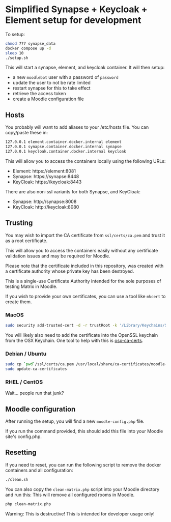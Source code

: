 # Simplified Synapse + Keycloak + Element setup for development

To setup:

```sh
chmod 777 synapse_data
docker compose up -d
sleep 10
./setup.sh
```

This will start a synapse, element, and keycloak container. It will then setup:

- a new `moodlebot` user with a password of `password`
- update the user to not be rate limited
- restart synapse for this to take effect
- retrieve the access token
- create a Moodle configuration file

## Hosts

You probably will want to add aliases to your /etc/hosts file. You can copy/paste these in:

```sh
127.0.0.1 element.container.docker.internal element
127.0.0.1 synapse.container.docker.internal synapse
127.0.0.1 keycloak.container.docker.internal keycloak
```

This will allow you to access the containers locally using the following URLs:

- Element: https://element:8081
- Synapse: https://synapse:8448
- KeyCloak: https://keycloak:8443

There are also non-ssl variants for both Synapse, and KeyCloak:
- Synapse: http://synapse:8008
- KeyCloak: http://keycloak:8080

## Trusting

You may wish to import the CA certificate from `ssl/certs/ca.pem` and trust it as a root certificate.

This will allow you to access the containers easily without any certificate validation issues and may be required for Moodle.

Please note that the certificate included in this repository, was created with a certificate authority whose private key has been destroyed.

This is a single-use Certificate Authority intended for the sole purposes of testing Matrix in Moodle.

If you wish to provide your own certificates, you can use a tool like `mkcert` to create them.

### MacOS

```sh
sudo security add-trusted-cert -d -r trustRoot -k '/Library/Keychains/System.keychain' `pwd`/ssl/certs/ca.pem
```

You will likely also need to add the certificate into the OpenSSL keychain from the OSX Keychain. One tool to help with this is [osx-ca-certs](https://github.com/raggi/openssl-osx-ca).

### Debian / Ubuntu

```sh
sudo cp `pwd`/ssl/certs/ca.pem /usr/local/share/ca-certificates/moodle-synapse-containers-ca.crt
sudo update-ca-certificates
```

### RHEL / CentOS

Wait... people run that junk?

## Moodle configuration

After running the setup, you will find a new `moodle-config.php` file.

If you run the command provided, this should add this file into your Moodle site's config.php.

## Resetting

If you need to reset, you can run the following script to remove the docker containers and all configuration:

```sh
./clean.sh
```

You can also copy the `clean-matrix.php` script into your Moodle directory and run this:
This will remove all configured rooms in Moodle.

```sh
php clean-matrix.php
```

Warning: This is destructive! This is intended for developer usage only!
